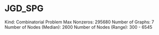 # JGD_SPG

Kind: Combinatorial Problem
Max Nonzeros: 295680
Number of Graphs: 7
Number of Nodes (Median): 2600
Number of Nodes (Range): 300 - 6545